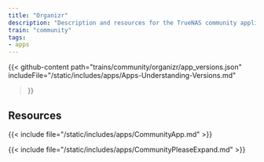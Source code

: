 ```yaml
---
title: "Organizr"
description: "Description and resources for the TrueNAS community application called Organizr."
train: "community"
tags:
- apps
---
```


{{< github-content 
    path="trains/community/organizr/app_versions.json"
	includeFile="/static/includes/apps/Apps-Understanding-Versions.md"
>}}

## Resources

{{< include file="/static/includes/apps/CommunityApp.md" >}}

{{< include file="/static/includes/apps/CommunityPleaseExpand.md" >}}

<!--
<div class="docs-sections">

{{< doc-card title="<appname> Deployments" link="/resources/"
descr="How to deploy and configure the <appname> app." >}}

</div>
-->
